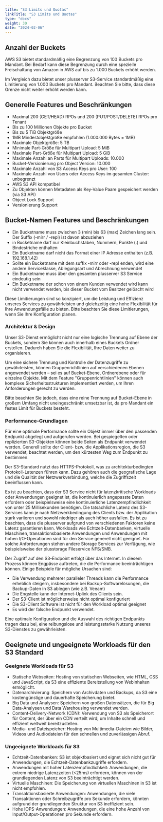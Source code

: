 ```yaml
---
title: "S3 Limits und Quotas"
linkTitle: "S3 Limits und Quotas"
type: "docs"
weight: 30
date: "2024-02-06"
---
```


## Anzahl der Buckets

AWS S3 bietet standardmäßig eine Begrenzung von 100 Buckets pro Mandant. Bei Bedarf kann diese Begrenzung durch eine spezielle Freischaltung von Amazon in AWS auf bis zu 1.000 Buckets erhöht werden.

Im Vergleich dazu bietet unser plusserver S3-Service standardmäßig eine Limitierung von 1.000 Buckets pro Mandant.
Beachten Sie bitte, dass diese Grenze nicht weiter erhöht werden kann.

## Generelle Features und Beschränkungen

-   Maximal 200 (GET/HEAD) RPOs und 200 (PUT/POST/DELETE) RPOs pro Tenant
-   Bis zu 100 Millionen Objekte pro Bucket
-   Bis zu 5 TiB Objektgröße
-   1MB Mindestobjektgröße empfohlen (1.000.000 Bytes = 1MB)
-   Maximale Objektgröße: 5 TB
-   Minimale Part-Größe für Multipart Upload: 5 MiB
-   Maximale Part-Größe für Multipart Upload: 5 GiB
-   Maximale Anzahl an Parts für Multipart Uploads: 10.000
-   Bucket-Versionierung pro Object Version: 10.000
-   Maximale Anzahl von S3 Access Keys pro User: 100
-   Maximale Anzahl von Users oder Access Keys im gesamten Cluster: unbegrenzt
-   AWS S3 API kompatibel
-   Zu Objekten können Metadaten als Key-Value Paare gespeichert werden (via S3 API)
-   Object Lock Support
-   Versionierung Support

## Bucket-Namen Features und Beschränkungen

-   Ein Bucketname muss zwischen 3 (min) bis 63 (max) Zeichen lang sein. Der Suffix (-mirr / -repl) ist
    davon abzuziehen
-   in Bucketname darf nur Kleinbuchstaben, Nummern, Punkte (.) und Bindestriche enthalten
-   Ein Bucketname darf nicht das Format einer IP Adresse enthalten (z.B. 192.168.1.42)
-   Sollte ein Bucketname mit dem suffix -mirr oder -repl enden, wird eine andere Serviceklasse,
    Ablegungsart und Abrechnung verwendet
-   Ein Bucketname muss über den gesamten plusserver S3 Service eindeutig sein
-   Ein Bucketname der schon von einem Kunden verwendet wird kann nicht verwendet werden, bis
    dieser Bucket vom Besitzer gelöscht wird

Diese Limitierungen sind so konzipiert, um die Leistung und Effizienz unseres Services zu gewährleisten und gleichzeitig eine hohe Flexibilität für Ihre Anwendungsfälle zu bieten. Bitte beachten Sie diese Limitierungen, wenn Sie Ihre Konfiguration planen.

### Architektur & Design

Unser S3-Dienst ermöglicht nicht nur eine logische Trennung auf Ebene der Buckets, sondern Sie können auch innerhalb eines Buckets Ordner erstellen. Dadurch haben Sie die Flexibilität, Ihre Daten weiter zu organisieren.

Um eine sichere Trennung und Kontrolle der Datenzugriffe zu gewährleisten, können Gruppenrichtlinien auf verschiedenen Ebenen angewendet werden – sei es auf Bucket-Ebene, Ordnerebene oder für einzelne Objekte. Mit dem Feature "Gruppenrichtlinien" können auch komplexe Sicherheitsstrukturen implementiert werden, um Ihren Anforderungen gerecht zu werden.

Bitte beachten Sie jedoch, dass eine reine Trennung auf Bucket-Ebene in großem Umfang nicht uneingeschränkt umsetzbar ist, da pro Mandant ein festes Limit für Buckets besteht.

### Performance-Grundlagen

Für eine optimale Performance sollte ein Objekt immer über den passenden Endpunkt abgelegt und aufgerufen werden. Bei gespiegelten oder replizierten S3-Objekten können beide Seiten als Endpunkt verwendet werden.
Generell sollte der Client- bzw. die Applikationsregion, die S3 verwendet, beachtet werden, um den kürzesten Weg zum Endpunkt zu bestimmen.

Der S3-Standard nutzt das HTTPS-Protokoll, was zu architekturbedingten Protokoll-Latenzen führen kann. Dazu gehören auch die geografische Lage und die Qualität der Netzwerkverbindung, welche die Zugriffszeit beeinflussen kann.

Es ist zu beachten, dass der S3 Service nicht für latenzkritische Workloads oder Anwendungen geeignet ist, die kontinuierlich angepasste Daten erfordern oder beispielsweise eine kontinuierliche Latenzempfindlichkeit von unter 25 Millisekunden benötigen. Die tatsächliche Latenz des S3-Services kann je nach Netzwerkbedingung des Clients bzw. der Applikation stark variieren und sowohl niedriger als auch höher ausfallen. Es ist zu beachten, dass die plusserver aufgrund von verschiedenen Faktoren keine Latenz garantieren kann.
Workloads wie Echtzeit-Datenbanken, virtuelle Maschinen, transaktionsbasierte Anwendungen und Anwendungen mit hohen I/O-Operationen sind für den Service generell nicht geeignet. Für solche Anforderungen stehen andere Storage Services zur Verfügung, wie beispielsweise der plusstorage Fileservice NFS/SMB.

Der Zugriff auf den S3-Endpoint erfolgt über das Internet. In diesem Prozess können Engpässe auftreten, die die Performance beeinträchtigen können. Einige Beispiele für mögliche Ursachen sind:

-   Die Verwendung mehrerer paralleler Threads kann die Performance erheblich steigern, insbesondere bei Backup-Softwarelösungen, die Backup-Daten in S3 ablegen (wie z.B. Veeam)
-   Die Engstelle kann der Internet-Uplink des Clients sein.
-   Der S3-Client ist möglicherweise nicht optimal konfiguriert
-   Die S3-Client Software ist nicht für den Workload optimal geeignet
-   Es wird der falsche Endpunkt verwendet.

Eine optimale Konfiguration und die Auswahl des richtigen Endpunkts tragen dazu bei, eine reibungslose und leistungsstarke Nutzung unseres S3-Dienstes zu gewährleisten.

## Geeignete und ungeeignete Workloads für den S3 Standard

### Geeignete Workloads für S3

-   Statische Webseiten: Hosting von statischen Webseiten, wie HTML, CSS und JavaScript, da S3 eine effiziente Bereitstellung von Webinhalten ermöglicht.
-   Datenarchivierung: Speichern von Archivdaten und Backups, da S3 eine kostengünstige und dauerhafte Speicherung bietet.
-   Big Data und Analysen: Speichern von großen Datensätzen, die für Big Data-Analysen und Data Warehousing verwendet werden.
-   Content-Delivery-Network (CDN): Verwendung von S3 als Speicherort für Content, der über ein CDN verteilt wird, um Inhalte schnell und effizient weltweit bereitzustellen.
-   Media- und Dateispeicher: Hosting von Multimedia-Dateien wie Bilder, Videos und Audiodateien für den schnellen und zuverlässigen Abruf.

### Ungeeignete Workloads für S3

-   Echtzeit-Datenbanken: S3 ist objektbasiert und eignet sich nicht gut für Anwendungen, die Echtzeit-Datenbankzugriffe erfordern.
-   Anwendungen mit hoher Latenzempfindlichkeit: Anwendungen, die extrem niedrige Latenzzeiten (<25ms) erfordern, können von der grundlegenden Latenz von S3 beeinträchtigt werden.
-   Virtuelle Maschinen: Die Speicherung von virtuellen Maschinen in S3 ist nicht empfohlen.
-   Transaktionsbasierte Anwendungen: Anwendungen, die viele Transaktionen oder Schreibzugriffe pro Sekunde erfordern, könnten aufgrund der grundlegenden Struktur von S3 ineffizient sein.
-   Hohe IOPS-Anwendungen: Anwendungen, die eine hohe Anzahl von Input/Output-Operationen pro Sekunde erfordern.

